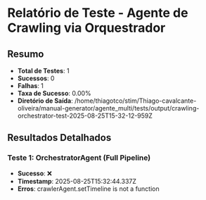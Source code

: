 
# Relatório de Teste - Agente de Crawling via Orquestrador

## Resumo
- **Total de Testes**: 1
- **Sucessos**: 0
- **Falhas**: 1
- **Taxa de Sucesso**: 0.00%
- **Diretório de Saída**: /home/thiagotco/stim/Thiago-cavalcante-oliveira/manual-generator/agente_multi/tests/output/crawling-orchestrator-test-2025-08-25T15-32-12-959Z

## Resultados Detalhados


### Teste 1: OrchestratorAgent (Full Pipeline)
- **Sucesso**: ❌
- **Timestamp**: 2025-08-25T15:32:44.337Z
- **Erros**: crawlerAgent.setTimeline is not a function


